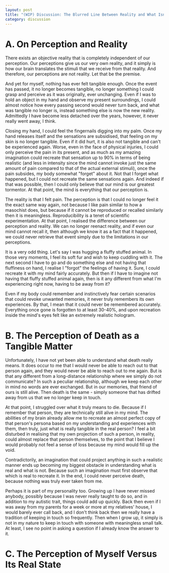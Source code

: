 ```yaml
---
layout: post
title: "(WIP) Discussion: The Blurred Line Between Reality and What Isn't"
category: discussion
---
```



# A. On Perception and Reality
There exists an objective reality that is completely independent of our perception. Our perceptions give us our very own reality, and it simply is how our brain translates the stimuli that we receive from that reality. And therefore, our perceptions are not reality. Let that be the premise.

And yet for myself, nothing has ever felt tangible enough. Once the event has passed, it no longer becomes tangible, no longer something I could grasp and perceive as it was originally, ever unchanging. Even if I was to hold an object in my hand and observe my present surroundings, I could almost notice how every passing second would never turn back, and what was tangible no longer is, instead something else is now the new reality. Admittedly I have become less detached over the years, however, it never really went away, I think.

Closing my hand, I could feel the fingernails digging into my palm. Once my hand releases itself and the sensations are subsidised, that feeling on my skin is no longer tangible. Even if it did hurt, it is also not tangible and can't be experienced again. Worse, even in the face of physical injuries, I could only perceive the pain in its present, and as much as my amazing imagination could recreate that sensation up to 90% in terms of being realistic (and less in intensity since the mind cannot invoke just the same amount of pain compared to that of the actual external stimuli), once the pain subsides, my body somewhat "forget" about it. Not that I forget what happened, but I could not recreate the same sensations again. And indeed if that was possible, then I could only believe that our mind is our greatest tormentor. At that point, the mind is everything that our perception is.

The reality is that I felt pain. The perception is that I could no longer feel it the exact same way again, not because I like pain similar to how a masochist does, but because if it cannot be reproduced or recalled similarly then it is meaningless. Reproducibility is a tenet of scientific experimentation. At that point, I realised the difference between our perception and reality. We can no longer reenact reality, and if even our mind cannot recall it, then although we know it as a fact that it happened, we could never retrieve that event simply due to the limitations in our perceptions.

It is a very odd thing. Let's say I was hugging a fluffy stuffed animal. In those very moments, I feel its soft fur and wish to keep cuddling with it. The next second I have to go and do something else and not having that fluffiness on hand, I realise I "forgot" the feelings of having it. Sure, I could recreate it with my mind fairly accurately. But then if I have to imagine not having that fluffy stuffed animal again, then is it any different from what I'm experiencing right now, having to be away from it?

Even if my body could remember and instinctively fear certain scenarios that could revoke unwanted memories, it never truly remembers its own experiences. By that, I mean that it could never be remembered accurately. Everything once gone is forgotten to at least 30-40%, and upon recreation inside the mind's eyes felt like an extremely realistic hologram.

# B. The Perception of Death as a Tangible Matter
Unfortunately, I have not yet been able to understand what death really means. It does occur to me that I would never be able to reach out to that person again, and they would never be able to reach out to me again. But is that any different from a long-distance relationship where we simply do not communicate? In such a peculiar relationship, although we keep each other in mind no words are ever exchanged. But in our memories, that friend of ours is still alive. Then death is the same - simply someone that has drifted away from us that we no longer keep in touch.

At that point, I struggled over what it truly means to die. Because if I remember that person, they are technically still alive in my mind. The abilities of my brain already allow me to recreate an almost perfect copy of that person's persona based on my understanding and experiences with them, then truly, just what is really tangible in the real person? I feel a bit disturbed in realising that my own projection of such a person, in reality, could almost replace that person themselves, to the point that I believe I would probably not feel a sense of loss because my mind would fill up the void.

Contradictorily, an imagination that could project anything in such a realistic manner ends up becoming my biggest obstacle in understanding what is real and what is not. Because such an imagination must first observe that which is real to recreate it. In the end, I could never perceive death, because nothing was truly ever taken from me.

Perhaps it is part of my personality too. Growing up I have never missed anybody, possibly because I was never really taught to do so, and in addition to my autistic trait, things could add up quickly. Back then even if I was away from my parents for a week or more at my relatives' house, I would barely ever call back, and I don't think back then we really have a tradition of keeping in touch so frequently. Then when I grow up, it simply is not in my nature to keep in touch with someone with meaningless small talk. At least, I see no point in asking a question if I already know the answer to it. 

# C. The Perception of Myself Versus Its Real State
